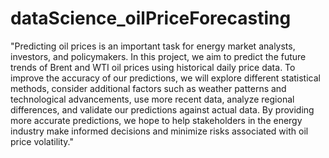 # dataScience_oilPriceForecasting

"Predicting oil prices is an important task for energy market analysts, investors, and policymakers. In this project, we aim to predict the future trends of Brent and WTI oil prices using historical daily price data. To improve the accuracy of our predictions, we will explore different statistical methods, consider additional factors such as weather patterns and technological advancements, use more recent data, analyze regional differences, and validate our predictions against actual data. By providing more accurate predictions, we hope to help stakeholders in the energy industry make informed decisions and minimize risks associated with oil price volatility."
